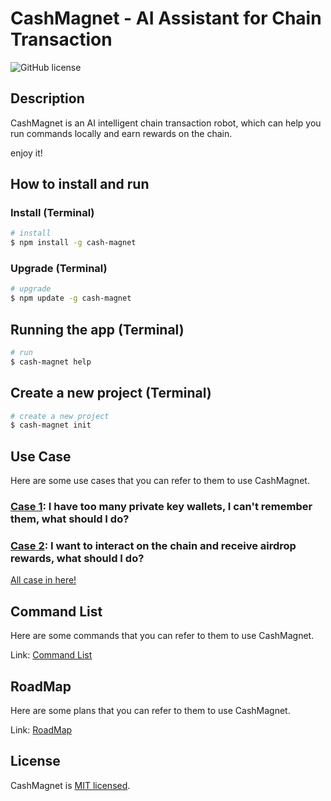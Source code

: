 # CashMagnet - AI Assistant for Chain Transaction

![GitHub license](https://img.shields.io/github/license/0x00DAO/CashMagnet)

## Description

CashMagnet is an AI intelligent chain transaction robot, which can help you run commands locally and earn rewards on the chain.

enjoy it!

## How to install and run

### Install (Terminal)

```bash
# install
$ npm install -g cash-magnet
```

### Upgrade (Terminal)

```bash
# upgrade
$ npm update -g cash-magnet
```

## Running the app (Terminal)

```bash
# run
$ cash-magnet help

```

## Create a new project (Terminal)

```bash
# create a new project
$ cash-magnet init

```

## Use Case

Here are some use cases that you can refer to them to use CashMagnet.

### [Case 1](wiki/UseCase.md#case-1-i-have-too-many-private-key-wallets-i-cant-remember-them-what-should-i-do): I have too many private key wallets, I can't remember them, what should I do?

### [Case 2](wiki/UseCase.md#case-2-coming-soon): I want to interact on the chain and receive airdrop rewards, what should I do?

[All case in here!](wiki/UseCase.md)

## Command List

Here are some commands that you can refer to them to use CashMagnet.

Link: [Command List](wiki/CommandList.md)

## RoadMap

Here are some plans that you can refer to them to use CashMagnet.

Link: [RoadMap](wiki/RoadMap.md)

## License

CashMagnet is [MIT licensed](LICENSE).
